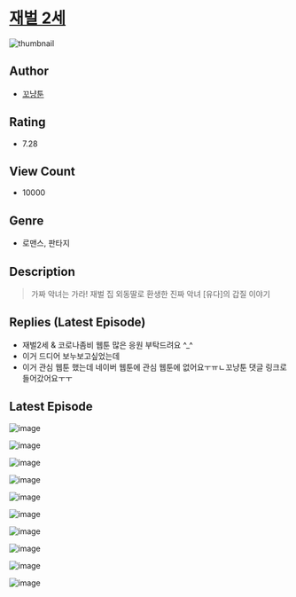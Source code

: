 # [재벌 2세](https://comic.naver.com/bestChallenge/list?titleId=810284)
![thumbnail](https://image-comic.pstatic.net/user_contents_data/challenge_comic/2023/05/23/365005/upload_7219605761544172089_480x623.jpeg)

## Author
- [꼬냥툰](https://comic.naver.com/artistTitle?id=365005)

## Rating
- 7.28

## View Count
- 10000

## Genre
- 로맨스, 판타지

## Description
> 가짜 악녀는 가라! 재벌 집 외동딸로 환생한 진짜 악녀 [유다]의 갑질 이야기

## Replies (Latest Episode)
- 재벌2세 & 코로나좀비 웹툰 많은 응원 부탁드려요 ^_^
- 이거 드디어 보누보고싶었는데
- 이거 관심 웹툰 했는데 네이버 웹툰에 관심 웹툰에 없어요ㅜㅠㄴ꼬냥툰 댓글 링크로 들어갔어요ㅜㅜ

## Latest Episode
![image](https://image-comic.pstatic.net/user_contents_data/challenge_comic/2023/05/23/365005/upload_7365693503528252002.jpeg)

![image](https://image-comic.pstatic.net/user_contents_data/challenge_comic/2023/05/23/365005/upload_7365132945066178100.jpeg)

![image](https://image-comic.pstatic.net/user_contents_data/challenge_comic/2023/05/23/365005/upload_7305228042630685798.jpeg)

![image](https://image-comic.pstatic.net/user_contents_data/challenge_comic/2023/05/23/365005/upload_4049411604161651301.jpeg)

![image](https://image-comic.pstatic.net/user_contents_data/challenge_comic/2023/05/23/365005/upload_4120846853881487922.jpeg)

![image](https://image-comic.pstatic.net/user_contents_data/challenge_comic/2023/05/23/365005/upload_4063431283550020912.jpeg)

![image](https://image-comic.pstatic.net/user_contents_data/challenge_comic/2023/05/23/365005/upload_7291953840662341170.jpeg)

![image](https://image-comic.pstatic.net/user_contents_data/challenge_comic/2023/05/23/365005/upload_3760846753904998455.jpeg)

![image](https://image-comic.pstatic.net/user_contents_data/challenge_comic/2023/05/23/365005/upload_7089844731410473781.jpeg)

![image](https://image-comic.pstatic.net/user_contents_data/challenge_comic/2023/05/23/365005/upload_3978985668112167731.jpeg)
